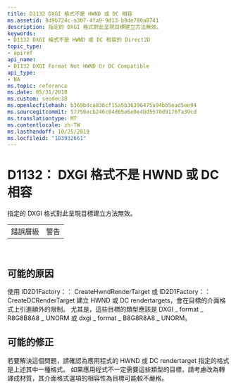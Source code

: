 ```yaml
---
title: D1132 DXGI 格式不是 HWND 或 DC 相容
ms.assetid: 8d9b724c-a307-4fa9-9d13-b8de780a8741
description: 指定的 DXGI 格式對此呈現目標建立方法無效。
keywords:
- D1132 DXGI 格式不是 HWND 或 DC 相容的 Direct2D
topic_type:
- apiref
api_name:
- D1132 DXGI Format Not HWND Or DC Compatible
api_type:
- NA
ms.topic: reference
ms.date: 05/31/2018
ms.custom: seodec18
ms.openlocfilehash: b369bdca836cf15a5b36396475a94bb5ead5ee94
ms.sourcegitcommit: 57758ecb246c84d65e6e0e4bd5570d9176fa39cd
ms.translationtype: MT
ms.contentlocale: zh-TW
ms.lasthandoff: 10/25/2019
ms.locfileid: "103932661"
---
```

# <a name="d1132-dxgi-format-not-hwnd-or-dc-compatible"></a>D1132： DXGI 格式不是 HWND 或 DC 相容

指定的 DXGI 格式對此呈現目標建立方法無效。



|             |         |
|-------------|---------|
| 錯誤層級 | 警告 |



 

## <a name="possible-causes"></a>可能的原因

使用 ID2D1Factory：： CreateHwndRenderTarget 或 ID2D1Factory：： CreateDCRenderTarget 建立 HWND 或 DC rendertargets，會在目標的介面格式上引進額外的限制。 尤其是，這些目標的類型應該是 DXGI \_ format \_ R8G8B8A8 \_ UNORM 或 dxgi \_ format \_ B8G8R8A8 \_ UNORM。

## <a name="possible-fixes"></a>可能的修正

若要解決這個問題，請確認為應用程式的 HWND 或 DC rendertarget 指定的格式是上述其中一種格式。 如果應用程式不一定需要這些類型的目標，請考慮改為轉譯成材質，其介面格式選項的相容性為目標可能較不嚴格。

 

 




